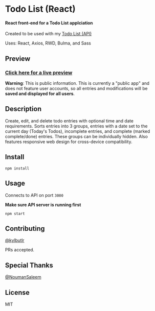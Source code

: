 # Todo List (React)

#### React front-end for a Todo List applciation

Created to be used with my [Todo List (API)](https://github.com/kylbutlr/todo-list-api)

Uses: React, Axios, RWD, Bulma, and Sass

## Preview

### [Click here for a live preview](https://kylbutlr-todos-react.herokuapp.com/)

**Warning**: This is public information. This is currently a "public app" and does not feature user accounts, so all entries and modifications will be **saved and displayed for all users**.

## Description

Create, edit, and delete todo entries with optional time and date requirements. Sorts entries into 3 groups, entries with a date set to the current day (Today's Todos), incomplete entries, and complete (marked complete/done) entries. These groups can be individually hidden. Also features responsive web design for cross-device compatibility.

## Install

```shell
npm install
```

## Usage

Connects to API on port `3000`

**Make sure API server is running first**

```shell
npm start
```

## Contributing

[@kylbutlr](https://github.com/kylbutlr)

PRs accepted.

## Special Thanks

[@NoumanSaleem](https://github.com/NoumanSaleem])

## License

MIT

